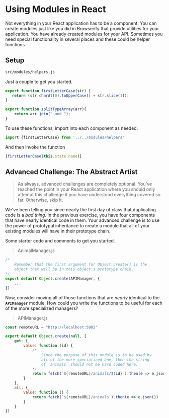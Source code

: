 # Using Modules in React

Not everything in your React application has to be a component. You can create modules just like you did in Browserify that provide utilities for your application. You have already created modules for your API. Sometimes you need special functionality in several places and these could be helper functions.

## Setup
```sh
src/modules/helpers.js
```

Just a couple to get you started.

```js
export function firstLetterCase(str) {
   return (str.charAt(0).toUpperCase() + str.slice(1));
}

export function splitTypeArray(arr){
    return arr.join(" and ");
}
```

To use these functions, import into each component as needed.

```js
import {firstLetterCase} from '../../modules/helpers'
```

And then invoke the function

```jsx
{firstLetterCase(this.state.name)}
```



## Advanced Challenge: The Abstract Artist

> As always, advanced challenges are completely optional. You've reached the point in your React application where you should only attempt this challenge if you have understood everything covered so far. Otherwise, skip it.

We've been telling you since nearly the first day of class that duplicating code is a _bad thing_. In the previous exercise, you have four components that have nearly identical code in them. Your advanced challenge is to use the power of prototypal inheritance to create a module that all of your existing modules will have in their prototype chain.

Some starter code and comments to get you started.

> AnimalManager.js

```js
/*
    Remember that the first argument for Object.create() is the
    object that will be in this object's prototype chain.
*/
export default Object.create(APIManager, {
    ...
})
```

Now, consider moving all of those functions that are _nearly_ identical to the **`APIManager`** module. How could you write the functions to be useful for each of the more specialized managers?

> APIManager.js

```js
const remoteURL = "http://localhost:5002"

export default Object.create(null, {
    get: {
        value: function (id) {
            /*
                Since the purpose of this module is to be used by
                all of the more specialized one, then the string
                of `animals` should not be hard coded here.
            */
            return fetch(`${remoteURL}/animals/${id}`).then(e => e.json())
        }
    },
    all: {
        value: function () {
            return fetch(`${remoteURL}/animals`).then(e => e.json())
        }
    }
})
```
